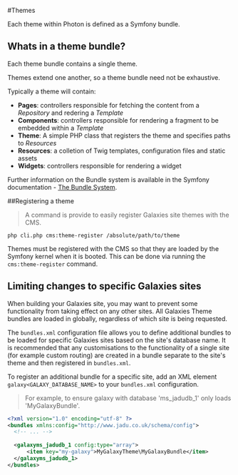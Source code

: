 #Themes

Each theme within Photon is defined as a Symfony bundle.

## Whats in a theme bundle?

Each theme bundle contains a single theme. 

Themes extend one another, so a theme bundle need not be exhaustive.

Typically a theme will contain:

* **Pages**: controllers responsible for fetching the content from a *Repository* and redering a *Template*
* **Components**: controllers responsible for rendering a fragment to be embedded within a *Template*
* **Theme**: A simple PHP class that registers the theme and specifies paths to *Resources*
* **Resources**: a colletion of Twig templates, configuration files and static assets
* **Widgets**: controllers responsible for rendering a widget

Further information on the Bundle system is available in the Symfony documentation - [The Bundle System](https://symfony.com/doc/2.8/bundles.html).

##Registering a theme

> A command is provide to easily register Galaxies site themes with the CMS.

```shell
php cli.php cms:theme-register /absolute/path/to/theme
```

Themes must be registered with the CMS so that they are loaded by the Symfony kernel when it is booted. This can be done via running the `cms:theme-register` command.

## Limiting changes to specific Galaxies sites

When building your Galaxies site, you may want to prevent some functionality from taking effect on any other sites. All Galaxies Theme bundles are loaded in globally, regardless of which site is being requested.

The `bundles.xml` configuration file allows you to define additional bundles to be loaded for specific Galaxies sites based on the site's database name. It is recommended that any customisations to the functionality of a single site (for example custom routing) are created in a bundle separate to the site's theme and then registered in `bundles.xml`.

To register an additional bundle for a specific site, add an XML element `galaxy<GALAXY_DATABASE_NAME>` to your `bundles.xml` configuration.

> For example, to ensure galaxy with database 'ms_jadudb_1' only loads 'MyGalaxyBundle'.

```xml
<?xml version="1.0" encoding="utf-8" ?>
<bundles xmlns:config="http://www.jadu.co.uk/schema/config">
  <!-- ... -->
  
  <galaxyms_jadudb_1 config:type="array">
      <item key="my-galaxy">MyGalaxyTheme\MyGalaxyBundle</item>
  </galaxyms_jadudb_1>
</bundles>
```
